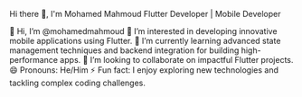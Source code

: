  Hi there 👋, I'm Mohamed Mahmoud
Flutter Developer | Mobile Developer


👋 Hi, I’m @mohamedmahmoud
👀 I’m interested in developing innovative mobile applications using Flutter.
🌱 I’m currently learning advanced state management techniques and backend integration for building high-performance apps.
💞️ I’m looking to collaborate on impactful Flutter projects.
😄 Pronouns: He/Him
⚡ Fun fact: I enjoy exploring new technologies and tackling complex coding challenges.
